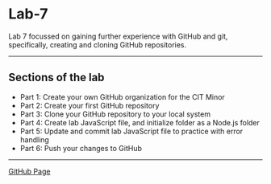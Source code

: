 # Lab-7

Lab 7 focussed on gaining further experience with GitHub and git, specifically, creating and cloning GitHub repositories.

-----------------------------------------------------------------------------------------------------------------------------------------------------------

## Sections of the lab

- Part 1: Create your own GitHub organization for the CIT Minor 
- Part 2: Create your first GitHub repository 
- Part 3: Clone your GitHub repository to your local system 
- Part 4: Create lab JavaScript file, and initialize folder as a Node.js folder 
- Part 5: Update and commit lab JavaScript file to practice with error handling 
- Part 6: Push your changes to GitHub

-----------------------------------------------------------------------------------------------------------------------------------------------------------

[GitHub Page](https://github.com/UofOalexfort/Lab-7-)
